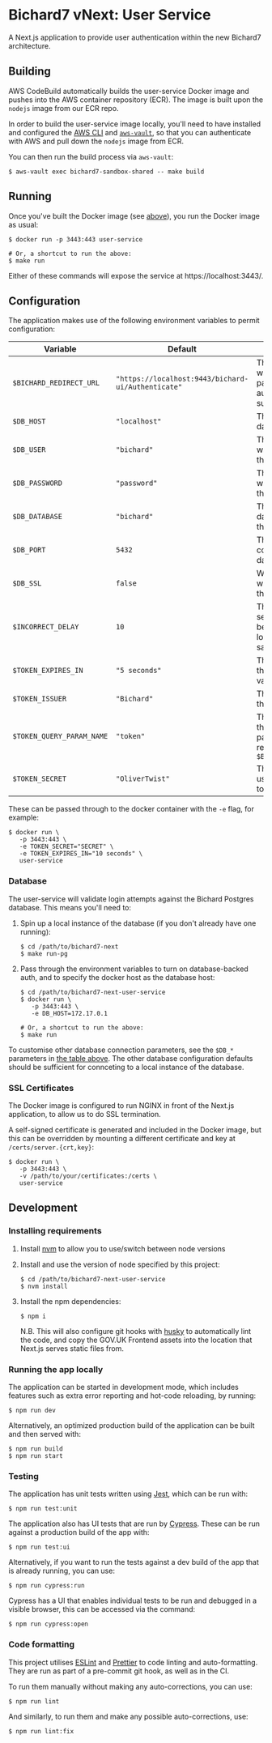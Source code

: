 # Bichard7 vNext: User Service

A Next.js application to provide user authentication within the new Bichard7 architecture.

## Building

AWS CodeBuild automatically builds the user-service Docker image and pushes into the AWS container repository (ECR). The image is built upon the `nodejs` image from our ECR repo.

In order to build the user-service image locally, you'll need to have installed and configured the [AWS CLI](https://aws.amazon.com/cli/) and [`aws-vault`](https://github.com/99designs/aws-vault), so that you can authenticate with AWS and pull down the `nodejs` image from ECR.

You can then run the build process via `aws-vault`:

```shell
$ aws-vault exec bichard7-sandbox-shared -- make build
```

## Running

Once you've built the Docker image (see [above](#building)), you run the Docker image as usual:

```shell
$ docker run -p 3443:443 user-service

# Or, a shortcut to run the above:
$ make run
```

Either of these commands will expose the service at https://localhost:3443/.

## Configuration

The application makes use of the following environment variables to permit configuration:

| Variable                  | Default                                            | Description                                                                                |
|---------------------------|----------------------------------------------------|--------------------------------------------------------------------------------------------|
| `$BICHARD_REDIRECT_URL`   | `"https://localhost:9443/bichard-ui/Authenticate"` | The URL to redirect to with a token as a GET parameter when authentication is successful   |
| `$DB_HOST`                | `"localhost"`                                      | The hostname of the database server                                                        |
| `$DB_USER`                | `"bichard"`                                        | The username to use when connecting to the database                                        |
| `$DB_PASSWORD`            | `"password"`                                       | The password to use when connecting to the database                                        |
| `$DB_DATABASE`            | `"bichard"`                                        | The name of the database containing the user information                                   |
| `$DB_PORT`                | `5432`                                             | The port number to connect to the database on                                              |
| `$DB_SSL`                 | `false`                                            | Whether to use SSL when connecting to the database                                         |
| `$INCORRECT_DELAY`        | `10`                                               | The amount of time (in seconds) to wait between successive login attemps for the same user |
| `$TOKEN_EXPIRES_IN`       | `"5 seconds"`                                      | The amount of time the tokens should be valid for after issuing                            |
| `$TOKEN_ISSUER`           | `"Bichard"`                                        | The string to use as the token issuer (`iss`)                                              |
| `$TOKEN_QUERY_PARAM_NAME` | `"token"`                                          | The name to use for the token query parameter when redirecting to `$BICHARD_REDIRECT_URL`  |
| `$TOKEN_SECRET`           | `"OliverTwist"`                                    | The HMAC secret to use for signing the tokens                                              |

These can be passed through to the docker container with the `-e` flag, for example:

```shell
$ docker run \
   -p 3443:443 \
   -e TOKEN_SECRET="SECRET" \
   -e TOKEN_EXPIRES_IN="10 seconds" \
   user-service
```

### Database

The user-service will validate login attempts against the Bichard Postgres database. This means you'll need to:

1. Spin up a local instance of the database (if you don't already have one running):
   ```shell
   $ cd /path/to/bichard7-next
   $ make run-pg
   ```

1. Pass through the environment variables to turn on database-backed auth, and to specify the docker host as the database host:
   ```shell
   $ cd /path/to/bichard7-next-user-service
   $ docker run \
      -p 3443:443 \
      -e DB_HOST=172.17.0.1

   # Or, a shortcut to run the above:
   $ make run
   ```

To customise other database connection parameters, see the `$DB_*` parameters in [the table above](#Configuration). The other database configuration defaults should be sufficient for connceting to a local instance of the database.

### SSL Certificates

The Docker image is configured to run NGINX in front of the Next.js application, to allow us to do SSL termination.

A self-signed certificate is generated and included in the Docker image, but this can be overridden by mounting a different certificate and key at `/certs/server.{crt,key}`:

```shell
$ docker run \
   -p 3443:443 \
   -v /path/to/your/certificates:/certs \
   user-service
```

## Development

### Installing requirements

1. Install [nvm](https://github.com/nvm-sh/nvm#installing-and-updating) to allow you to use/switch between node versions

1. Install and use the version of node specified by this project:
   ```shell
   $ cd /path/to/bichard7-next-user-service
   $ nvm install
   ```

1. Install the npm dependencies:
   ```shell
   $ npm i
   ```
   N.B. This will also configure git hooks with [husky](https://typicode.github.io/husky/) to automatically lint the code, and copy the GOV.UK Frontend assets into the location that Next.js serves static files from.

### Running the app locally

The application can be started in development mode, which includes features such as extra error reporting and hot-code reloading, by running:

```shell
$ npm run dev
```

Alternatively, an optimized production build of the application can be built and then served with:

```shell
$ npm run build
$ npm run start
```

### Testing

The application has unit tests written using [Jest](https://jestjs.io/), which can be run with:

```shell
$ npm run test:unit
```

The application also has UI tests that are run by [Cypress](https://www.cypress.io/). These can be run against a production build of the app with:

```shell
$ npm run test:ui
```

Alternatively, if you want to run the tests against a dev build of the app that is already running, you can use:

```shell
$ npm run cypress:run
```

Cypress has a UI that enables individual tests to be run and debugged in a visible browser, this can be accessed via the command:

```shell
$ npm run cypress:open
```

### Code formatting

This project utilises [ESLint](https://eslint.org/) and [Prettier](https://prettier.io/) to code linting and auto-formatting. They are run as part of a pre-commit git hook, as well as in the CI.

To run them manually without making any auto-corrections, you can use:

```shell
$ npm run lint
```

And similarly, to run them and make any possible auto-corrections, use:

```shell
$ npm run lint:fix
```
